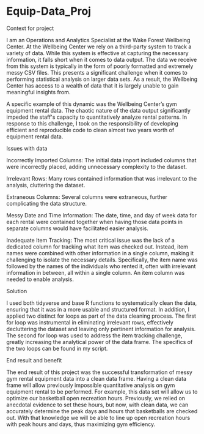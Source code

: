 # Equip-Data_Proj

Context for project 

I am an Operations and Analytics Specialist at the Wake Forest Wellbeing Center. At the Wellbeing Center we rely on a third-party system to track a variety of data. While this system is effective at capturing the necessary information, it falls short when it comes to data output. The data we receive from this system is typically in the form of poorly formatted and extremely messy CSV files. This presents a significant challenge  when it comes to performing statistical analysis on larger data sets. As a result, the Wellbeing Center has access to a wealth of data that it is largely unable to gain meaningful insights from. 

A specific example of this dynamic was the Wellbeing Center’s gym equipment rental data. The chaotic nature of the data output significantly impeded the staff's capacity to quantitatively analyze rental patterns. In response to this challenge, I took on the responsibility of developing efficient and reproducible code to clean almost two years worth of equipment rental data.  


Issues with data 

Incorrectly Imported Columns: The initial data import included columns that were incorrectly placed, adding unnecessary complexity to the dataset.

Irrelevant Rows: Many rows contained information that was irrelevant to the analysis, cluttering the dataset. 

Extraneous Columns: Several columns were extraneous, further complicating the data structure.

Messy Date and Time Information: The date, time, and day of week data for each rental were contained together when having those data points in separate columns would have facilitated easier analysis. 

Inadequate Item Tracking: The most critical issue was the lack of a dedicated column for tracking what item was checked out. Instead, item names were combined with other information in a single column, making it challenging to isolate the necessary details. Specifically, the item name was followed by the names of the individuals who rented it, often with irrelevant information in between, all within a single column. An item column was needed to enable analysis. 

Solution

I used both tidyverse and base R functions to systematically clean the data, ensuring that it was in a more usable and structured format. In addition, I applied two distinct for loops as part of the data cleaning process. The first for loop was instrumental in eliminating irrelevant rows, effectively decluttering the dataset and leaving only pertinent information for analysis. The second for loop was used to address the item tracking challenge, greatly increasing the analytical power of the data frame. The specifics of the two loops can be found in my script. 

End result and benefit

The end result of this project was the successful transformation of messy gym rental equipment data into a clean data frame. Having a clean data frame will allow previously impossible quantitative analysis on gym equipment rental to be performed. For example, this data set will allow us to optimize our basketball open recreation hours. Previously, we relied on anecdotal evidence to set these hours, but now, with clean data, we can accurately determine the peak days and hours that basketballs are checked out. With that knowledge we will be able to line up open recreation hours with peak hours and days, thus maximizing gym efficiency.

